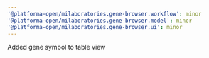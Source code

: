 ```yaml
---
'@platforma-open/milaboratories.gene-browser.workflow': minor
'@platforma-open/milaboratories.gene-browser.model': minor
'@platforma-open/milaboratories.gene-browser.ui': minor
---
```


Added gene symbol to table view
